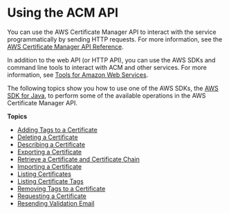 # Using the ACM API<a name="sdk"></a>

You can use the AWS Certificate Manager API to interact with the service programmatically by sending HTTP requests\. For more information, see the [AWS Certificate Manager API Reference](https://docs.aws.amazon.com/acm/latest/APIReference/)\.

In addition to the web API \(or HTTP API\), you can use the AWS SDKs and command line tools to interact with ACM and other services\. For more information, see [Tools for Amazon Web Services](https://aws.amazon.com/tools/)\.

The following topics show you how to use one of the AWS SDKs, the [AWS SDK for Java](https://aws.amazon.com/sdk-for-java/), to perform some of the available operations in the AWS Certificate Manager API\.

**Topics**
+ [Adding Tags to a Certificate](sdk-addtag.md)
+ [Deleting a Certificate](sdk-delete.md)
+ [Describing a Certificate](sdk-describe.md)
+ [Exporting a Certificate](sdk-export.md)
+ [Retrieve a Certificate and Certificate Chain](sdk-get.md)
+ [Importing a Certificate](sdk-import.md)
+ [Listing Certificates](sdk-list.md)
+ [Listing Certificate Tags](sdk-listtag.md)
+ [Removing Tags to a Certificate](sdk-tagremove.md)
+ [Requesting a Certificate](sdk-request.md)
+ [Resending Validation Email](sdk-validate.md)